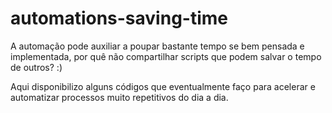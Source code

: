 # automations-saving-time
A automação pode auxiliar a poupar bastante tempo se bem pensada e implementada, por quê não compartilhar scripts que podem salvar o tempo de outros? :)

Aqui disponibilizo alguns códigos que eventualmente faço para acelerar e automatizar processos muito repetitivos do dia a dia.
